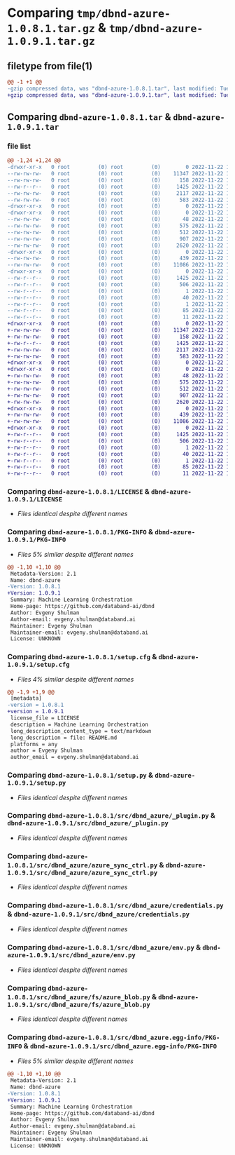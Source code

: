 # Comparing `tmp/dbnd-azure-1.0.8.1.tar.gz` & `tmp/dbnd-azure-1.0.9.1.tar.gz`

## filetype from file(1)

```diff
@@ -1 +1 @@
-gzip compressed data, was "dbnd-azure-1.0.8.1.tar", last modified: Tue Nov 22 15:16:18 2022, max compression
+gzip compressed data, was "dbnd-azure-1.0.9.1.tar", last modified: Tue Nov 22 16:26:40 2022, max compression
```

## Comparing `dbnd-azure-1.0.8.1.tar` & `dbnd-azure-1.0.9.1.tar`

### file list

```diff
@@ -1,24 +1,24 @@
-drwxr-xr-x   0 root         (0) root         (0)        0 2022-11-22 15:16:18.166019 dbnd-azure-1.0.8.1/
--rw-rw-rw-   0 root         (0) root         (0)    11347 2022-11-22 15:16:09.000000 dbnd-azure-1.0.8.1/LICENSE
--rw-rw-rw-   0 root         (0) root         (0)      158 2022-11-22 15:16:09.000000 dbnd-azure-1.0.8.1/MANIFEST.in
--rw-r--r--   0 root         (0) root         (0)     1425 2022-11-22 15:16:18.166019 dbnd-azure-1.0.8.1/PKG-INFO
--rw-rw-rw-   0 root         (0) root         (0)     2117 2022-11-22 15:16:18.167019 dbnd-azure-1.0.8.1/setup.cfg
--rw-rw-rw-   0 root         (0) root         (0)      583 2022-11-22 15:16:09.000000 dbnd-azure-1.0.8.1/setup.py
-drwxr-xr-x   0 root         (0) root         (0)        0 2022-11-22 15:16:18.163018 dbnd-azure-1.0.8.1/src/
-drwxr-xr-x   0 root         (0) root         (0)        0 2022-11-22 15:16:18.165019 dbnd-azure-1.0.8.1/src/dbnd_azure/
--rw-rw-rw-   0 root         (0) root         (0)       48 2022-11-22 15:16:09.000000 dbnd-azure-1.0.8.1/src/dbnd_azure/__init__.py
--rw-rw-rw-   0 root         (0) root         (0)      575 2022-11-22 15:16:09.000000 dbnd-azure-1.0.8.1/src/dbnd_azure/_plugin.py
--rw-rw-rw-   0 root         (0) root         (0)      512 2022-11-22 15:16:09.000000 dbnd-azure-1.0.8.1/src/dbnd_azure/azure_sync_ctrl.py
--rw-rw-rw-   0 root         (0) root         (0)      907 2022-11-22 15:16:09.000000 dbnd-azure-1.0.8.1/src/dbnd_azure/credentials.py
--rw-rw-rw-   0 root         (0) root         (0)     2620 2022-11-22 15:16:09.000000 dbnd-azure-1.0.8.1/src/dbnd_azure/env.py
-drwxr-xr-x   0 root         (0) root         (0)        0 2022-11-22 15:16:18.166019 dbnd-azure-1.0.8.1/src/dbnd_azure/fs/
--rw-rw-rw-   0 root         (0) root         (0)      439 2022-11-22 15:16:09.000000 dbnd-azure-1.0.8.1/src/dbnd_azure/fs/__init__.py
--rw-rw-rw-   0 root         (0) root         (0)    11086 2022-11-22 15:16:09.000000 dbnd-azure-1.0.8.1/src/dbnd_azure/fs/azure_blob.py
-drwxr-xr-x   0 root         (0) root         (0)        0 2022-11-22 15:16:18.166019 dbnd-azure-1.0.8.1/src/dbnd_azure.egg-info/
--rw-r--r--   0 root         (0) root         (0)     1425 2022-11-22 15:16:18.000000 dbnd-azure-1.0.8.1/src/dbnd_azure.egg-info/PKG-INFO
--rw-r--r--   0 root         (0) root         (0)      506 2022-11-22 15:16:18.000000 dbnd-azure-1.0.8.1/src/dbnd_azure.egg-info/SOURCES.txt
--rw-r--r--   0 root         (0) root         (0)        1 2022-11-22 15:16:18.000000 dbnd-azure-1.0.8.1/src/dbnd_azure.egg-info/dependency_links.txt
--rw-r--r--   0 root         (0) root         (0)       40 2022-11-22 15:16:18.000000 dbnd-azure-1.0.8.1/src/dbnd_azure.egg-info/entry_points.txt
--rw-r--r--   0 root         (0) root         (0)        1 2022-11-22 15:16:18.000000 dbnd-azure-1.0.8.1/src/dbnd_azure.egg-info/not-zip-safe
--rw-r--r--   0 root         (0) root         (0)       85 2022-11-22 15:16:18.000000 dbnd-azure-1.0.8.1/src/dbnd_azure.egg-info/requires.txt
--rw-r--r--   0 root         (0) root         (0)       11 2022-11-22 15:16:18.000000 dbnd-azure-1.0.8.1/src/dbnd_azure.egg-info/top_level.txt
+drwxr-xr-x   0 root         (0) root         (0)        0 2022-11-22 16:26:40.156044 dbnd-azure-1.0.9.1/
+-rw-rw-rw-   0 root         (0) root         (0)    11347 2022-11-22 16:26:26.000000 dbnd-azure-1.0.9.1/LICENSE
+-rw-rw-rw-   0 root         (0) root         (0)      158 2022-11-22 16:26:26.000000 dbnd-azure-1.0.9.1/MANIFEST.in
+-rw-r--r--   0 root         (0) root         (0)     1425 2022-11-22 16:26:40.156044 dbnd-azure-1.0.9.1/PKG-INFO
+-rw-rw-rw-   0 root         (0) root         (0)     2117 2022-11-22 16:26:40.157044 dbnd-azure-1.0.9.1/setup.cfg
+-rw-rw-rw-   0 root         (0) root         (0)      583 2022-11-22 16:26:26.000000 dbnd-azure-1.0.9.1/setup.py
+drwxr-xr-x   0 root         (0) root         (0)        0 2022-11-22 16:26:40.150043 dbnd-azure-1.0.9.1/src/
+drwxr-xr-x   0 root         (0) root         (0)        0 2022-11-22 16:26:40.154044 dbnd-azure-1.0.9.1/src/dbnd_azure/
+-rw-rw-rw-   0 root         (0) root         (0)       48 2022-11-22 16:26:26.000000 dbnd-azure-1.0.9.1/src/dbnd_azure/__init__.py
+-rw-rw-rw-   0 root         (0) root         (0)      575 2022-11-22 16:26:26.000000 dbnd-azure-1.0.9.1/src/dbnd_azure/_plugin.py
+-rw-rw-rw-   0 root         (0) root         (0)      512 2022-11-22 16:26:26.000000 dbnd-azure-1.0.9.1/src/dbnd_azure/azure_sync_ctrl.py
+-rw-rw-rw-   0 root         (0) root         (0)      907 2022-11-22 16:26:26.000000 dbnd-azure-1.0.9.1/src/dbnd_azure/credentials.py
+-rw-rw-rw-   0 root         (0) root         (0)     2620 2022-11-22 16:26:26.000000 dbnd-azure-1.0.9.1/src/dbnd_azure/env.py
+drwxr-xr-x   0 root         (0) root         (0)        0 2022-11-22 16:26:40.155044 dbnd-azure-1.0.9.1/src/dbnd_azure/fs/
+-rw-rw-rw-   0 root         (0) root         (0)      439 2022-11-22 16:26:26.000000 dbnd-azure-1.0.9.1/src/dbnd_azure/fs/__init__.py
+-rw-rw-rw-   0 root         (0) root         (0)    11086 2022-11-22 16:26:26.000000 dbnd-azure-1.0.9.1/src/dbnd_azure/fs/azure_blob.py
+drwxr-xr-x   0 root         (0) root         (0)        0 2022-11-22 16:26:40.155044 dbnd-azure-1.0.9.1/src/dbnd_azure.egg-info/
+-rw-r--r--   0 root         (0) root         (0)     1425 2022-11-22 16:26:40.000000 dbnd-azure-1.0.9.1/src/dbnd_azure.egg-info/PKG-INFO
+-rw-r--r--   0 root         (0) root         (0)      506 2022-11-22 16:26:40.000000 dbnd-azure-1.0.9.1/src/dbnd_azure.egg-info/SOURCES.txt
+-rw-r--r--   0 root         (0) root         (0)        1 2022-11-22 16:26:40.000000 dbnd-azure-1.0.9.1/src/dbnd_azure.egg-info/dependency_links.txt
+-rw-r--r--   0 root         (0) root         (0)       40 2022-11-22 16:26:40.000000 dbnd-azure-1.0.9.1/src/dbnd_azure.egg-info/entry_points.txt
+-rw-r--r--   0 root         (0) root         (0)        1 2022-11-22 16:26:40.000000 dbnd-azure-1.0.9.1/src/dbnd_azure.egg-info/not-zip-safe
+-rw-r--r--   0 root         (0) root         (0)       85 2022-11-22 16:26:40.000000 dbnd-azure-1.0.9.1/src/dbnd_azure.egg-info/requires.txt
+-rw-r--r--   0 root         (0) root         (0)       11 2022-11-22 16:26:40.000000 dbnd-azure-1.0.9.1/src/dbnd_azure.egg-info/top_level.txt
```

### Comparing `dbnd-azure-1.0.8.1/LICENSE` & `dbnd-azure-1.0.9.1/LICENSE`

 * *Files identical despite different names*

### Comparing `dbnd-azure-1.0.8.1/PKG-INFO` & `dbnd-azure-1.0.9.1/PKG-INFO`

 * *Files 5% similar despite different names*

```diff
@@ -1,10 +1,10 @@
 Metadata-Version: 2.1
 Name: dbnd-azure
-Version: 1.0.8.1
+Version: 1.0.9.1
 Summary: Machine Learning Orchestration
 Home-page: https://github.com/databand-ai/dbnd
 Author: Evgeny Shulman
 Author-email: evgeny.shulman@databand.ai
 Maintainer: Evgeny Shulman
 Maintainer-email: evgeny.shulman@databand.ai
 License: UNKNOWN
```

### Comparing `dbnd-azure-1.0.8.1/setup.cfg` & `dbnd-azure-1.0.9.1/setup.cfg`

 * *Files 4% similar despite different names*

```diff
@@ -1,9 +1,9 @@
 [metadata]
-version = 1.0.8.1
+version = 1.0.9.1
 license_file = LICENSE
 description = Machine Learning Orchestration
 long_description_content_type = text/markdown
 long_description = file: README.md
 platforms = any
 author = Evgeny Shulman
 author_email = evgeny.shulman@databand.ai
```

### Comparing `dbnd-azure-1.0.8.1/setup.py` & `dbnd-azure-1.0.9.1/setup.py`

 * *Files identical despite different names*

### Comparing `dbnd-azure-1.0.8.1/src/dbnd_azure/_plugin.py` & `dbnd-azure-1.0.9.1/src/dbnd_azure/_plugin.py`

 * *Files identical despite different names*

### Comparing `dbnd-azure-1.0.8.1/src/dbnd_azure/azure_sync_ctrl.py` & `dbnd-azure-1.0.9.1/src/dbnd_azure/azure_sync_ctrl.py`

 * *Files identical despite different names*

### Comparing `dbnd-azure-1.0.8.1/src/dbnd_azure/credentials.py` & `dbnd-azure-1.0.9.1/src/dbnd_azure/credentials.py`

 * *Files identical despite different names*

### Comparing `dbnd-azure-1.0.8.1/src/dbnd_azure/env.py` & `dbnd-azure-1.0.9.1/src/dbnd_azure/env.py`

 * *Files identical despite different names*

### Comparing `dbnd-azure-1.0.8.1/src/dbnd_azure/fs/azure_blob.py` & `dbnd-azure-1.0.9.1/src/dbnd_azure/fs/azure_blob.py`

 * *Files identical despite different names*

### Comparing `dbnd-azure-1.0.8.1/src/dbnd_azure.egg-info/PKG-INFO` & `dbnd-azure-1.0.9.1/src/dbnd_azure.egg-info/PKG-INFO`

 * *Files 5% similar despite different names*

```diff
@@ -1,10 +1,10 @@
 Metadata-Version: 2.1
 Name: dbnd-azure
-Version: 1.0.8.1
+Version: 1.0.9.1
 Summary: Machine Learning Orchestration
 Home-page: https://github.com/databand-ai/dbnd
 Author: Evgeny Shulman
 Author-email: evgeny.shulman@databand.ai
 Maintainer: Evgeny Shulman
 Maintainer-email: evgeny.shulman@databand.ai
 License: UNKNOWN
```

